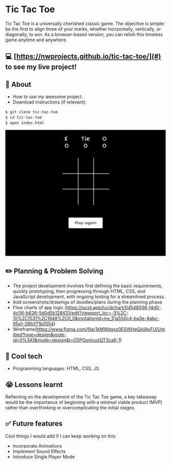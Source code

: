 # Tic Tac Toe
Tic Tac Toe is a universally cherished classic game. The objective is simple: be the first to align three of your marks, whether horizontally, vertically, or diagonally, to win. As a browser-based version, you can relish this timeless game anytime and anywhere.

## :computer: [https://nwprojects.github.io/tic-tac-toe/](#) to see my live project!

## :page_facing_up: About
- How to use my awesome project.
- Download instructions (if relevant):
```zsh
$ git clone tic-tac-toe
$ cd tic-tac-toe
$ open index.html
```
 ![screenshot of my project](3E6E806C-1E10-416E-8B6F-7B8A23ED55E6.png)

## :pencil2: Planning & Problem Solving
- The project development involves first defining the basic requirements, quickly prototyping, then progressing through HTML, CSS, and JavaScript development, with ongoing testing for a streamlined process.
- Add screenshots/drawings of doodles/plans during the planning phase.
- Flow charts of app logic.(https://lucid.app/lucidchart/0d548038-f4d0-4c06-b626-5d0d5b128431/edit?viewport_loc=-3%2C-10%2C1531%2C1648%2C0_0&invitationId=inv_51a550c4-ba3e-4abc-95e1-28fcf71b0554)
- Wireframe(https://www.figma.com/file/1kMWdgxz0ESWHeQikIAvFU/Untitled?type=design&node-id=0%3A1&mode=design&t=O5PQxnluuzQT3ca6-1)

## :rocket: Cool tech
- Programming languages: HTML, CSS, JS

## :sob: Lessons learnt
Reflecting on the development of the Tic Tac Toe game, a key takeaway would be the importance of beginning with a minimal viable product (MVP) rather than overthinking or overcomplicating the initial stages.

## :white_check_mark: Future features
Cool things I would add if I can keep working on this:
- Incorporate Animations
- Implement Sound Effects
- Introduce Single Player Mode